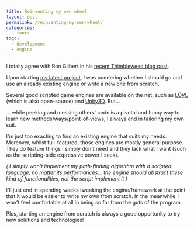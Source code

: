 ```yaml
---
title: Reinventing my own wheel
layout: post
permalink: /reinventing-my-own-wheel/
categories:
  - rants
tags:
  - development
  - engine
---
```

I totally agree with Ron Gilbert in his [recent Thimbleweed blog post](https://blog.thimbleweedpark.com/engine).

Upon starting [my latest project][1], I was pondering whether I should go and use an already existing engine or write a new one from scratch.

Several good scripted game engines are available on the net, such as [LÖVE](https://love2d.org) (which is also open-source) and [Unity3D](https://unity3d.com). But...

... while peeking and messing others' code is a pivotal and funny way to learn new methods/ways/point-of-views, I always end in tailoring my own suit.

I'm just too exacting to find an existing engine that suits my needs. Moreover, whilst full-featured, those engines are mostly general purpose. They do feature things I simply don't need and they lack what I want (such as the scripting-side expressive power I seek).

*( I simply won't implement my path-finding algorithm with a scripted language, no matter its performances... the engine should abstract these kind of functionalities, not the script implement it )*

I'll just end in spending weeks tweaking the engine/framework at the point that it would be easier to write my own from scratch. In the meanwhile, I won't feel comfortable at all in being so far from the guts of the program.

Plus, starting an engine from scratch is always a good opportunity to try new solutions and technologies!

[1]: /a-modern-one-please/ "A modern one, please"